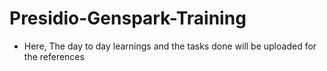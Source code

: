 # Presidio-Genspark-Training

- Here, The day to day learnings and the tasks done will be uploaded for the references